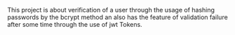 This project is about verification of a user through the usage of hashing passwords by the bcrypt method an also has the feature of validation failure after some time through the use of jwt Tokens.
